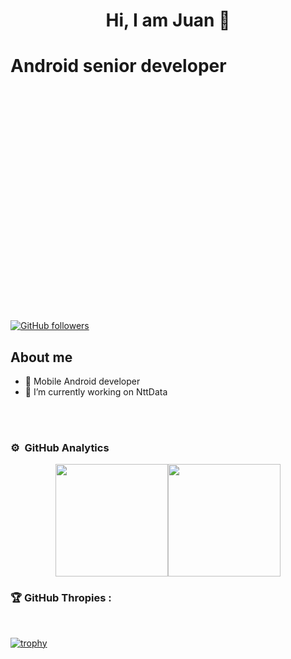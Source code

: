 <div align="center">
  <h1 align="center">Hi, I am Juan 👋</h1>
</div>

<style>
.background {
  background-image: url("img/header.jpg");
  background-size: contains;
  width: 100%;
  height: 200px;
}
</style>

<div class="background">
  <h1> Android senior developer</h1>
</div>
     
<div style="width: 100%;
    height: 200px;
    overflow: hidden;
    margin: 10px;
    position: relative;">
    <img style="position:absolute;left: -100%;right: -100%;
    top: -100%;
    bottom: -100%;
    margin: auto;
    min-height: 100%;
    min-width: 100%;" src="https://as2.ftcdn.net/v2/jpg/02/16/22/71/1000_F_216227148_C1zrS49c1mjy1wlpaqBgbOOtgozOIRbK.jpg" />
</div>
<!--
<div align="center"
width="100%" 
height="200">
  <img src="img/header.jpg">
</div>
<div style="width: 200px;
    height: 200px;
    overflow: hidden;
    margin: 10px;
    position: relative;">
    <img style="position:absolute;left: -100%;right: -100%;
    top: -100%;
    bottom: -100%;
    margin: auto;
    min-height: 100%;
    min-width: 100%;" src="https://as2.ftcdn.net/v2/jpg/02/16/22/71/1000_F_216227148_C1zrS49c1mjy1wlpaqBgbOOtgozOIRbK.jpg" />
</div>
-->

[![GitHub followers](https://img.shields.io/github/followers/juanroig4t?style=social)](https://github.com/juanroig4t)

## About me

- 📲 Mobile Android developer
- 🔭 I’m currently working on NttData
<br>

<!--
### Programming Languages:
<img loading="lazy" src="img/kotlin_logo.png" height= "60"><img loading="lazy" src="img/Java_logo.png" height= "60"><img loading="lazy" src="img/sql.png" height= "60">

## Personal projects
<table>
<tr>
<td width="50%">
<h3 align="center">Curso Compose y arquitecturas en Android</h3>
<div align="center">
<p>
</p>
<p>
</p>
</div>
                                                                                      
</td>
                                                  
</table> 
-->
</div>
<br>

### ⚙️ &nbsp;GitHub Analytics

<p align="center">
<a href="https://github.com/juanroig4t">
  <img height="180em" src="https://github-readme-stats-eight-theta.vercel.app/api?username=juanroig4t&show_icons=true&theme=algolia&include_all_commits=true&count_private=true"/><img height="180em" src="https://github-readme-stats-eight-theta.vercel.app/api/top-langs/?username=juanroig4t&layout=compact&langs_count=8&theme=algolia"/>
</a>
</p>

### 🏆 GitHub Thropies :

<br>

[![trophy](https://github-profile-trophy.vercel.app/?username=juanroig4t)](https://github.com/juanroig4t/github-profile-trophy)

<br>


<!--
**juanroig4t/juanroig4t** is a ✨ _special_ ✨ repository because its `README.md` (this file) appears on your GitHub profile.

## Activity Graph 📊 :

<br>

[![Ashutosh's github activity graph](https://activity-graph.herokuapp.com/graph?username=juanroig4t&bg_color=000&color=fff&line=00E676&point=fff&hide_border=true)](https://github.com/ashutosh00710/github-readme-activity-graph)
Here are some ideas to get you started:

- 🔭 I’m currently working on ...
- 🌱 I’m currently learning ...
- 👯 I’m looking to collaborate on ...
- 🤔 I’m looking for help with ...
- 💬 Ask me about ...
- 📫 How to reach me: ...
- 😄 Pronouns: ...
- ⚡ Fun fact: ...
-->
